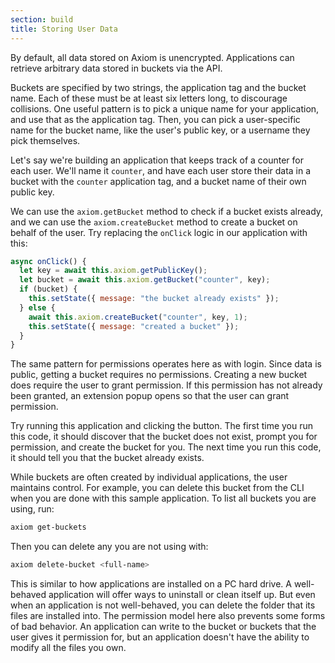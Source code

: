 ```yaml
---
section: build
title: Storing User Data
---
```


By default, all data stored on Axiom is unencrypted. Applications can
retrieve arbitrary data stored in buckets via the API.

Buckets are specified by two strings, the application tag and the
bucket name. Each of these must be at least six letters long, to
discourage collisions. One useful pattern is to pick a unique name for your
application, and use that as the application tag. Then, you can pick a
user-specific name for the bucket name, like the user's public key, or
a username they pick themselves.

Let's say we're building an application that keeps track of a
counter for each user. We'll name it `counter`, and have each user
store their data in a bucket with the `counter` application tag, and a
bucket name of their own public key.

We can use the `axiom.getBucket` method to check if a bucket exists
already, and we can use the `axiom.createBucket` method to create a bucket on
behalf of the user. Try replacing the
`onClick` logic in our application with this:

```javascript
async onClick() {
  let key = await this.axiom.getPublicKey();
  let bucket = await this.axiom.getBucket("counter", key);
  if (bucket) {
    this.setState({ message: "the bucket already exists" });
  } else {
    await this.axiom.createBucket("counter", key, 1);
    this.setState({ message: "created a bucket" });
  }
}
```

The same pattern for permissions operates here as with login. Since
data is public, getting a bucket requires no permissions. Creating a
new bucket does require the user to grant permission. If this
permission has not already been granted, an extension popup opens so
that the user can grant permission.

Try running this application and clicking the button. The first time
you run this code, it should discover that the bucket does not exist,
prompt you for permission, and create the bucket for you. The next
time you run this code, it should tell you that the bucket already
exists.

While buckets are often created by individual applications, the user
maintains control. For example, you can delete this bucket from the
CLI when you are done with this sample application. To list all
buckets you are using, run:

```bash
axiom get-buckets
```

Then you can delete any you are not using with:

```bash
axiom delete-bucket <full-name>
```

This is similar to how applications are installed on a PC hard
drive. A well-behaved application will offer ways to uninstall or
clean itself up. But even when an application is not well-behaved, you
can delete the folder that its files are installed into. The
permission model here also prevents some forms of bad behavior. An
application can write to the bucket or buckets that the user gives it
permission for, but an application doesn't have the ability to modify
all the files you own.
